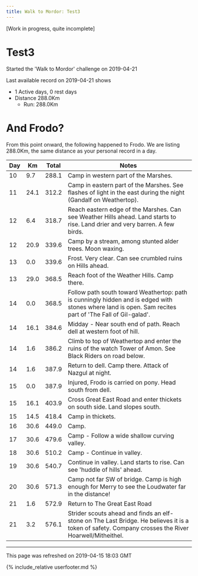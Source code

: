 ```yaml
---
title: Walk to Mordor: Test3
---
```


\[Work in progress, quite incomplete\]

# Test3

Started the 'Walk to Mordor' challenge on 2019-04-21

Last available record on 2019-04-21 shows
* 1 Active days, 0 rest days
* Distance 288.0Km
  * Run: 288.0Km

# And Frodo?
From this point onward, the following happened to Frodo.
We are listing 288.0Km, the same distance as your personal record in a day.

| Day | Km | Total | Notes |
| --- | --- | --- | --- |
| 10 | 9.7 | 288.1 | Camp in western part of the Marshes. |
| 11 | 24.1 | 312.2 | Camp in eastern part of the Marshes. See flashes of light in the east during the night (Gandalf on Weathertop). |
| 12 | 6.4 | 318.7 | Reach eastern edge of the Marshes. Can see Weather Hills ahead. Land starts to rise. Land drier and very barren. A few birds. |
| 12 | 20.9 | 339.6 | Camp by a stream, among stunted alder trees. Moon waxing. |
| 13 | 0.0 | 339.6 | Frost. Very clear. Can see crumbled ruins on Hills ahead. |
| 13 | 29.0 | 368.5 | Reach foot of the Weather Hills. Camp there. |
| 14 | 0.0 | 368.5 | Follow path south toward Weathertop: path is cunningly hidden and is edged with stones where land is open. Sam recites part of 'The Fall of Gil-galad'. |
| 14 | 16.1 | 384.6 | Midday - Near south end of path. Reach dell at western foot of hill. |
| 14 | 1.6 | 386.2 | Climb to top of Weathertop and enter the ruins of the watch Tower of Amon. See Black Riders on road below. |
| 14 | 1.6 | 387.9 | Return to dell. Camp there. Attack of Nazgul at night. |
| 15 | 0.0 | 387.9 | Injured, Frodo is carried on pony. Head south from dell. |
| 15 | 16.1 | 403.9 | Cross Great East Road and enter thickets on south side. Land slopes south. |
| 15 | 14.5 | 418.4 | Camp in thickets. |
| 16 | 30.6 | 449.0 | Camp. |
| 17 | 30.6 | 479.6 | Camp - Follow a wide shallow curving valley. |
| 18 | 30.6 | 510.2 | Camp - Continue in valley. |
| 19 | 30.6 | 540.7 | Continue in valley. Land starts to rise. Can see 'huddle of hills' ahead. |
| 20 | 30.6 | 571.3 | Camp not far SW of bridge. Camp is high enough for Merry to see the Loudwater far in the distance! |
| 21 | 1.6 | 572.9 | Return to The Great East Road |
| 21 | 3.2 | 576.1 | Strider scouts ahead and finds an elf-stone on The Last Bridge. He believes it is a token of safety. Company crosses the River Hoarwell/Mitheithel. |


---
This page was refreshed on 2019-04-15 18:03 GMT

{% include_relative userfooter.md %}
